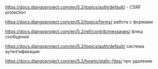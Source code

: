 https://docs.djangoproject.com/en/5.2/topics/auth/default/ - CSRF protection

https://docs.djangoproject.com/en/5.2/topics/forms/ работа с формами


https://docs.djangoproject.com/en/5.2/ref/contrib/messages/ флеш сообщения

https://docs.djangoproject.com/en/5.2/topics/auth/default/ система аутентификации

https://docs.djangoproject.com/en/5.2/howto/static-files/ про удаление

